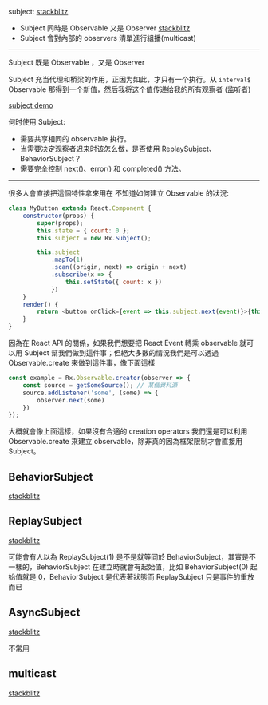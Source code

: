 subject: [stackblitz](https://stackblitz.com/edit/rxjs-tm5sj9?embed=1&file=index.ts)

* Subject 同時是 Observable 又是 Observer [stackblitz](https://stackblitz.com/edit/rxjs-coom7d?file=index.ts)
* Subject 會對內部的 observers 清單進行組播(multicast)

-----

Subject 既是 Observable ，又是 Observer

Subject 充当代理和桥梁的作用，正因为如此，才只有一个执行。从 `interval$` Observable 那得到一个新值，然后我将这个值传递给我的所有观察者 (监听者)

[subject demo](https://jsbin.com/nuciruzexe/edit?js,console,output)

何时使用 Subject:

* 需要共享相同的 observable 执行。
* 当需要决定观察者迟来时该怎么做，是否使用 ReplaySubject、BehaviorSubject？
* 需要完全控制 next()、error() 和 completed() 方法。

-----

很多人會直接把這個特性拿來用在 不知道如何建立 Observable 的狀況:

```js
class MyButton extends React.Component {
    constructor(props) {
        super(props);
        this.state = { count: 0 };
        this.subject = new Rx.Subject();

        this.subject
            .mapTo(1)
            .scan((origin, next) => origin + next)
            .subscribe(x => {
                this.setState({ count: x })
            })
    }
    render() {
        return <button onClick={event => this.subject.next(event)}>{this.state.count}</button>
    }
}
```

因為在 React API 的關係，如果我們想要把 React Event 轉乘 observable 就可以用 Subject 幫我們做到這件事；但絕大多數的情況我們是可以透過 Observable.create 來做到這件事，像下面這樣

```js
const example = Rx.Observable.creator(observer => {
    const source = getSomeSource(); // 某個資料源
    source.addListener('some', (some) => {
        observer.next(some)
    })
});
```

大概就會像上面這樣，如果沒有合適的 creation operators 我們還是可以利用 Observable.create 來建立 observable，除非真的因為框架限制才會直接用 Subject。

## BehaviorSubject

[stackblitz](https://stackblitz.com/edit/rxjs-okmhrl?embed=1&file=index.ts)

## ReplaySubject

[stackblitz](https://stackblitz.com/edit/rxjs-jwa7n9?embed=1&file=index.ts)

可能會有人以為 ReplaySubject(1) 是不是就等同於 BehaviorSubject，其實是不一樣的，BehaviorSubject 在建立時就會有起始值，比如 BehaviorSubject(0) 起始值就是 0，BehaviorSubject 是代表著狀態而 ReplaySubject 只是事件的重放而已

## AsyncSubject

[stackblitz](https://stackblitz.com/edit/rxjs-hweoev?embed=1&file=index.ts)

不常用

## multicast

[stackblitz](https://stackblitz.com/edit/rxjs-afv7vh)